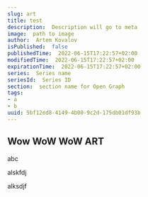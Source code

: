 ```yaml
---
slug: art
title: test
description:  Description will go to meta
image:  path to image
author:  Artem Kovalov
isPublished:  false
publishedTime:  2022-06-15T17:22:57+02:00
modifiedTime:  2022-06-15T17:22:57+02:00
expirationTime:  2022-06-15T17:22:57+02:00
series:  Series name
seriesId:  Series ID
section:  section name for Open Graph
tags:
- a
- b
uuid: 5bf12ed8-4149-4b00-9c2d-175db01df93b
---
```


## Wow WoW WoW ART

abc

alskfdj

alksdjf
